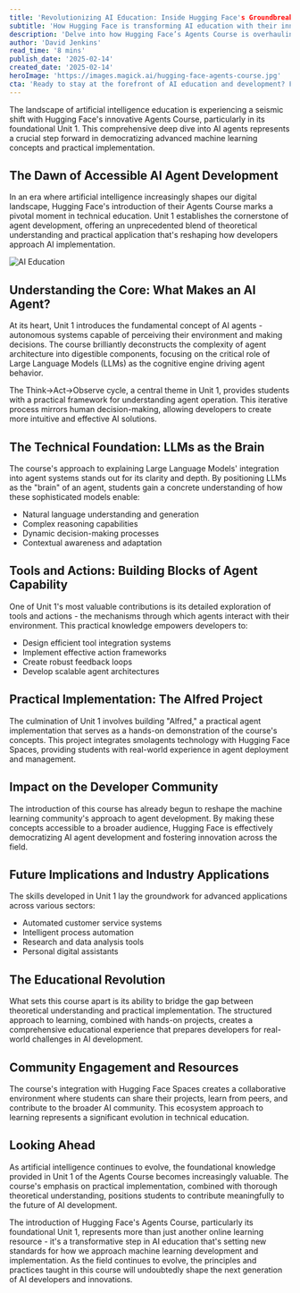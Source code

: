 ```yaml
---
title: 'Revolutionizing AI Education: Inside Hugging Face's Groundbreaking Agents Course'
subtitle: 'How Hugging Face is transforming AI education with their innovative Agents Course'
description: 'Delve into how Hugging Face’s Agents Course is overhauling AI education with its thorough blend of theory and practice. Discover the insights from Unit 1 that are empowering developers with practical knowledge on AI agent architecture, LLM integration, and real-world applications.'
author: 'David Jenkins'
read_time: '8 mins'
publish_date: '2025-02-14'
created_date: '2025-02-14'
heroImage: 'https://images.magick.ai/hugging-face-agents-course.jpg'
cta: 'Ready to stay at the forefront of AI education and development? Follow us on LinkedIn at MagickAI for regular updates on groundbreaking developments in AI learning and implementation.'
---
```


The landscape of artificial intelligence education is experiencing a seismic shift with Hugging Face's innovative Agents Course, particularly in its foundational Unit 1. This comprehensive deep dive into AI agents represents a crucial step forward in democratizing advanced machine learning concepts and practical implementation.

## The Dawn of Accessible AI Agent Development

In an era where artificial intelligence increasingly shapes our digital landscape, Hugging Face's introduction of their Agents Course marks a pivotal moment in technical education. Unit 1 establishes the cornerstone of agent development, offering an unprecedented blend of theoretical understanding and practical application that's reshaping how developers approach AI implementation.

![AI Education](https://i.magick.ai/PIXE/1738406181100_magick_img.webp)

## Understanding the Core: What Makes an AI Agent?

At its heart, Unit 1 introduces the fundamental concept of AI agents - autonomous systems capable of perceiving their environment and making decisions. The course brilliantly deconstructs the complexity of agent architecture into digestible components, focusing on the critical role of Large Language Models (LLMs) as the cognitive engine driving agent behavior.

The Think→Act→Observe cycle, a central theme in Unit 1, provides students with a practical framework for understanding agent operation. This iterative process mirrors human decision-making, allowing developers to create more intuitive and effective AI solutions.

## The Technical Foundation: LLMs as the Brain

The course's approach to explaining Large Language Models' integration into agent systems stands out for its clarity and depth. By positioning LLMs as the "brain" of an agent, students gain a concrete understanding of how these sophisticated models enable:

- Natural language understanding and generation
- Complex reasoning capabilities
- Dynamic decision-making processes
- Contextual awareness and adaptation

## Tools and Actions: Building Blocks of Agent Capability

One of Unit 1's most valuable contributions is its detailed exploration of tools and actions - the mechanisms through which agents interact with their environment. This practical knowledge empowers developers to:

- Design efficient tool integration systems
- Implement effective action frameworks
- Create robust feedback loops
- Develop scalable agent architectures

## Practical Implementation: The Alfred Project

The culmination of Unit 1 involves building "Alfred," a practical agent implementation that serves as a hands-on demonstration of the course's concepts. This project integrates smolagents technology with Hugging Face Spaces, providing students with real-world experience in agent deployment and management.

## Impact on the Developer Community

The introduction of this course has already begun to reshape the machine learning community's approach to agent development. By making these concepts accessible to a broader audience, Hugging Face is effectively democratizing AI agent development and fostering innovation across the field.

## Future Implications and Industry Applications

The skills developed in Unit 1 lay the groundwork for advanced applications across various sectors:

- Automated customer service systems
- Intelligent process automation
- Research and data analysis tools
- Personal digital assistants

## The Educational Revolution

What sets this course apart is its ability to bridge the gap between theoretical understanding and practical implementation. The structured approach to learning, combined with hands-on projects, creates a comprehensive educational experience that prepares developers for real-world challenges in AI development.

## Community Engagement and Resources

The course's integration with Hugging Face Spaces creates a collaborative environment where students can share their projects, learn from peers, and contribute to the broader AI community. This ecosystem approach to learning represents a significant evolution in technical education.

## Looking Ahead

As artificial intelligence continues to evolve, the foundational knowledge provided in Unit 1 of the Agents Course becomes increasingly valuable. The course's emphasis on practical implementation, combined with thorough theoretical understanding, positions students to contribute meaningfully to the future of AI development.

The introduction of Hugging Face's Agents Course, particularly its foundational Unit 1, represents more than just another online learning resource - it's a transformative step in AI education that's setting new standards for how we approach machine learning development and implementation. As the field continues to evolve, the principles and practices taught in this course will undoubtedly shape the next generation of AI developers and innovations.
